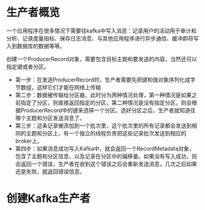 # 生产者概览
一个应用程序在很多情况下需要往kafka中写入消息：记录用户的活动用于审计和分析、记录度量指标、保存日志消息、与其他应用程序进行异步通信、缓冲即将写入到数据库的数据等等。

创建一个ProducerRecord对象，需要包含目标主题和要发送的内容，当然还可以指定键或者分区。
- 第一步：在发送ProducerRecord时，生产者需要先把键和值对象序列化成字节数组，这样它们才能在网络上传输
- 第二步：数据被传输给分区器，此时分为两种情况处理，第一种情况是如果之前指定了分区，则直接返回指定的分区，第二种情况是没有指定分区，则会根据ProducerRecord中的键来选择一个分区。选好分区之后，生产者就知道往哪个主题和分区发送消息了。
- 第三步：这条记录被添加到一个批次里，这个批次里的所有记录都会发送到相同的主题和分区上，有一个独立的线程负责把这些记录批次发送到相应的broker上。
- 第四步：如果消息成功写入Kafka中，就会返回一个RecordMetadata对象，包含了主题和分区信息，以及记录在分区中的偏移量。如果没有写入成功，则会返回一个错误，生产者在收到这个错误之后会重新发送消息，几次之后如果还是失败，就返回错误信息。

# 创建Kafka生产者
